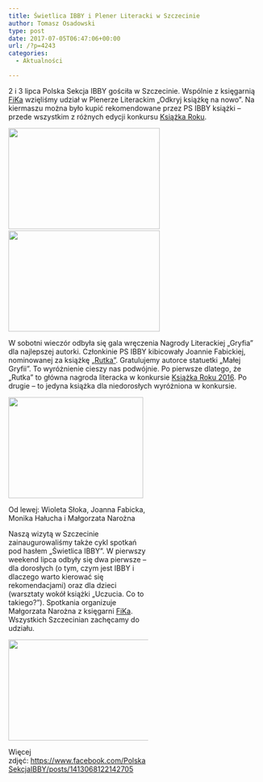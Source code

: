 ```yaml
---
title: Świetlica IBBY i Plener Literacki w Szczecinie
author: Tomasz Osadowski
type: post
date: 2017-07-05T06:47:06+00:00
url: /?p=4243
categories:
  - Aktualności

---
```

2 i 3 lipca Polska Sekcja IBBY gościła w Szczecinie. Wspólnie z księgarnią <a href="https://www.facebook.com/FiKa.Szczecin/" target="_blank" rel="noopener noreferrer">FiKa</a> wzięliśmy udział w Plenerze Literackim „Odkryj książkę na nowo”. Na kiermaszu można było kupić rekomendowane przez PS IBBY książki – przede wszystkim z różnych edycji konkursu <a href="http://www.ibby.pl/?page_id=28" target="_blank" rel="noopener noreferrer">Książka Roku</a>.

 <img class="alignnone size-medium wp-image-4246" src="http://www.ibby.pl/wp-content/uploads/2017/07/ogólne-z-ibby2--300x200.jpg" alt="" width="300" height="200" srcset="http://www.ibby.pl/wp-content/uploads/2017/07/ogólne-z-ibby2--300x200.jpg 300w, http://www.ibby.pl/wp-content/uploads/2017/07/ogólne-z-ibby2--150x100.jpg 150w, http://www.ibby.pl/wp-content/uploads/2017/07/ogólne-z-ibby2--768x512.jpg 768w, http://www.ibby.pl/wp-content/uploads/2017/07/ogólne-z-ibby2--800x533.jpg 800w, http://www.ibby.pl/wp-content/uploads/2017/07/ogólne-z-ibby2-.jpg 960w" sizes="(max-width: 300px) 100vw, 300px" />  <img class="alignnone wp-image-4245 size-medium" src="http://www.ibby.pl/wp-content/uploads/2017/07/ogólne-z-ibby-300x200.jpg" alt="" width="300" height="200" srcset="http://www.ibby.pl/wp-content/uploads/2017/07/ogólne-z-ibby-300x200.jpg 300w, http://www.ibby.pl/wp-content/uploads/2017/07/ogólne-z-ibby-150x100.jpg 150w, http://www.ibby.pl/wp-content/uploads/2017/07/ogólne-z-ibby-768x512.jpg 768w, http://www.ibby.pl/wp-content/uploads/2017/07/ogólne-z-ibby-800x533.jpg 800w, http://www.ibby.pl/wp-content/uploads/2017/07/ogólne-z-ibby.jpg 960w" sizes="(max-width: 300px) 100vw, 300px" />

W sobotni wieczór odbyła się gala wręczenia Nagrody Literackiej „Gryfia” dla najlepszej autorki. Członkinie PS IBBY kibicowały Joannie Fabickiej, nominowanej za książkę <a href="http://www.ibby.pl/?page_id=3765" target="_blank" rel="noopener noreferrer">„Rutka”</a>. Gratulujemy autorce statuetki „Małej Gryfii”. To wyróżnienie cieszy nas podwójnie. Po pierwsze dlatego, że „Rutka” to główna nagroda literacka w konkursie <a href="http://www.ibby.pl/?p=3672" target="_blank" rel="noopener noreferrer">Książka Roku 2016</a>. Po drugie – to jedyna książka dla niedorosłych wyróżniona w konkursie.

<div id="attachment_4244" style="width: 277px" class="wp-caption alignnone">
  <img class="wp-image-4244 size-medium" src="http://www.ibby.pl/wp-content/uploads/2017/07/Fabicka-267x200.jpg" alt="" width="267" height="200" srcset="http://www.ibby.pl/wp-content/uploads/2017/07/Fabicka-267x200.jpg 267w, http://www.ibby.pl/wp-content/uploads/2017/07/Fabicka-133x100.jpg 133w, http://www.ibby.pl/wp-content/uploads/2017/07/Fabicka-768x576.jpg 768w, http://www.ibby.pl/wp-content/uploads/2017/07/Fabicka-800x600.jpg 800w, http://www.ibby.pl/wp-content/uploads/2017/07/Fabicka.jpg 960w" sizes="(max-width: 267px) 100vw, 267px" />
  
  <p class="wp-caption-text">
    Od lewej: Wioleta Słoka, Joanna Fabicka, Monika Hałucha i Małgorzata Narożna
  

Naszą wizytą w Szczecinie zainaugurowaliśmy także cykl spotkań pod hasłem „Świetlica IBBY”. W pierwszy weekend lipca odbyły się dwa pierwsze – dla dorosłych (o tym, czym jest IBBY i dlaczego warto kierować się  rekomendacjami) oraz dla dzieci (warsztaty wokół książki „Uczucia. Co to takiego?”). Spotkania organizuje Małgorzata Narożna z księgarni <a href="https://www.facebook.com/FiKa.Szczecin/" target="_blank" rel="noopener noreferrer">FiKa</a>. Wszystkich Szczecinian zachęcamy do udziału.

<img class="alignnone size-medium wp-image-4249" src="http://www.ibby.pl/wp-content/uploads/2017/07/warsztaty1-300x200.jpg" alt="" width="300" height="200" srcset="http://www.ibby.pl/wp-content/uploads/2017/07/warsztaty1-300x200.jpg 300w, http://www.ibby.pl/wp-content/uploads/2017/07/warsztaty1-150x100.jpg 150w, http://www.ibby.pl/wp-content/uploads/2017/07/warsztaty1-768x512.jpg 768w, http://www.ibby.pl/wp-content/uploads/2017/07/warsztaty1-800x533.jpg 800w, http://www.ibby.pl/wp-content/uploads/2017/07/warsztaty1.jpg 960w" sizes="(max-width: 300px) 100vw, 300px" />

Więcej zdjęć: <a href="https://www.facebook.com/PolskaSekcjaIBBY/posts/1413068122142705" target="_blank" rel="noopener noreferrer">https://www.facebook.com/PolskaSekcjaIBBY/posts/1413068122142705</a>
